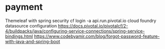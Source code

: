 # payment
Themeleaf with spring security
cf login -a api.run.pivotal.io
cloud foundry datasource configuration
https://docs.pivotal.io/pivotalcf/2-4/buildpacks/java/configuring-service-connections/spring-service-bindings.html
https://www.codebyamir.com/blog/forgot-password-feature-with-java-and-spring-boot
